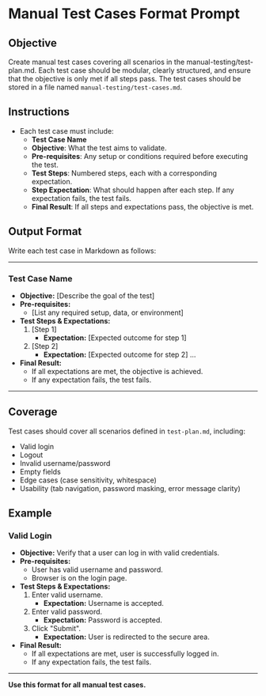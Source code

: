 # Manual Test Cases Format Prompt

## Objective
Create manual test cases covering all scenarios in the manual-testing/test-plan.md. Each test case should be modular, clearly structured, and ensure that the objective is only met if all steps pass. The test cases should be stored in a file named `manual-testing/test-cases.md`.

## Instructions
- Each test case must include:
  - **Test Case Name**
  - **Objective**: What the test aims to validate.
  - **Pre-requisites**: Any setup or conditions required before executing the test.
  - **Test Steps**: Numbered steps, each with a corresponding expectation.
  - **Step Expectation**: What should happen after each step. If any expectation fails, the test fails.
  - **Final Result**: If all steps and expectations pass, the objective is met.

## Output Format
Write each test case in Markdown as follows:

---

### Test Case Name
- **Objective:** [Describe the goal of the test]
- **Pre-requisites:**
  - [List any required setup, data, or environment]
- **Test Steps & Expectations:**
  1. [Step 1]
     - **Expectation:** [Expected outcome for step 1]
  2. [Step 2]
     - **Expectation:** [Expected outcome for step 2]
  ...
- **Final Result:**
  - If all expectations are met, the objective is achieved.
  - If any expectation fails, the test fails.

---

## Coverage
Test cases should cover all scenarios defined in `test-plan.md`, including:
- Valid login
- Logout
- Invalid username/password
- Empty fields
- Edge cases (case sensitivity, whitespace)
- Usability (tab navigation, password masking, error message clarity)

## Example

### Valid Login
- **Objective:** Verify that a user can log in with valid credentials.
- **Pre-requisites:**
  - User has valid username and password.
  - Browser is on the login page.
- **Test Steps & Expectations:**
  1. Enter valid username.
     - **Expectation:** Username is accepted.
  2. Enter valid password.
     - **Expectation:** Password is accepted.
  3. Click "Submit".
     - **Expectation:** User is redirected to the secure area.
- **Final Result:**
  - If all expectations are met, user is successfully logged in.
  - If any expectation fails, the test fails.

---

**Use this format for all manual test cases.**

